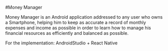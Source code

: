 #Money Manager

Money Manager is an Android application addressed to any user who owns a Smartphone, helping him to keep as accurate a record of monthly expenses and income as possible in order to learn how to manage his financial resources as efficiently and balanced as possible.

For the implementation: AndroidStudio + React Native
